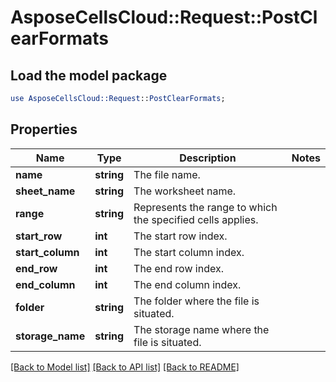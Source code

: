# AsposeCellsCloud::Request::PostClearFormats 

## Load the model package
```perl
use AsposeCellsCloud::Request::PostClearFormats;
```

## Properties
Name | Type | Description | Notes
------------ | ------------- | ------------- | -------------
**name** | **string** | The file name. |
**sheet_name** | **string** | The worksheet name. |
**range** | **string** | Represents the range to which the specified cells applies. |
**start_row** | **int** | The start row index. |
**start_column** | **int** | The start column index. |
**end_row** | **int** | The end row index. |
**end_column** | **int** | The end column index. |
**folder** | **string** | The folder where the file is situated. |
**storage_name** | **string** | The storage name where the file is situated. |  

[[Back to Model list]](../README.md#documentation-for-requests) [[Back to API list]](../README.md#documentation-for-api-endpoints) [[Back to README]](../README.md)


